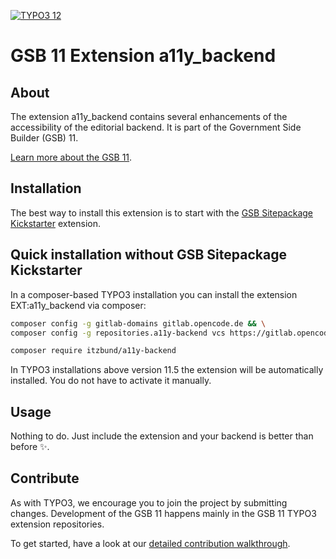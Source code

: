 <!-- PROJECT SHIELDS -->
[![TYPO3 12](https://img.shields.io/badge/TYPO3-12-orange.svg)](https://get.typo3.org/version/12)

# GSB&nbsp;11 Extension a11y_backend


## About
The extension a11y_backend contains several enhancements of the accessibility of the editorial backend. It is part of the Government Side Builder (GSB) 11.

[Learn more about the GSB&nbsp;11][gsb11-readme-url].


## Installation
The best way to install this extension is to start with the [GSB Sitepackage Kickstarter][kickstarter-url] extension.

## Quick installation without GSB Sitepackage Kickstarter
In a composer-based TYPO3 installation you can install the extension EXT:a11y_backend via composer:

```sh
composer config -g gitlab-domains gitlab.opencode.de && \
composer config -g repositories.a11y-backend vcs https://gitlab.opencode.de/bmi/government-site-builder-11/extensions/a11y_backend
```

```sh
composer require itzbund/a11y-backend
```

In TYPO3 installations above version 11.5 the extension will be automatically installed. You do not have to activate it manually.

## Usage
Nothing to do. Just include the extension and your backend is better than before ✨.

## Contribute
As with TYPO3, we encourage you to join the project by submitting changes. Development of the GSB&nbsp;11 happens mainly in the GSB&nbsp;11 TYPO3 extension repositories.

To get started, have a look at our [detailed contribution walkthrough](https://gitlab.opencode.de/bmi/government-site-builder-11/extensions/gitlab-profile/-/blob/main/CONTRIBUTING.md).


<!-- MARKDOWN LINKS & IMAGES -->
<!-- https://www.markdownguide.org/basic-syntax/#reference-style-links -->
[a11y-project-url]: https://www.a11yproject.com/
[kickstarter-url]: https://gitlab.opencode.de/bmi/government-site-builder-11/extensions/gsb_sitepackage
[gsb11-readme-url]: https://gitlab.opencode.de/bmi/government-site-builder-11/extensions